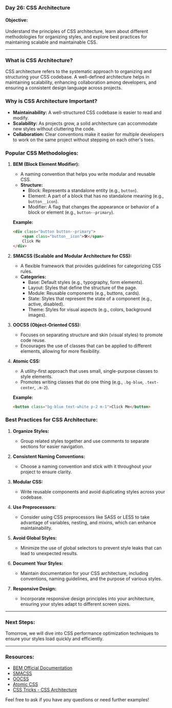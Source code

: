 ### Day 26: CSS Architecture

#### **Objective:**
Understand the principles of CSS architecture, learn about different methodologies for organizing styles, and explore best practices for maintaining scalable and maintainable CSS.

---

### **What is CSS Architecture?**
CSS architecture refers to the systematic approach to organizing and structuring your CSS codebase. A well-defined architecture helps in maintaining scalability, enhancing collaboration among developers, and ensuring a consistent design language across projects.

### **Why is CSS Architecture Important?**
- **Maintainability:** A well-structured CSS codebase is easier to read and modify.
- **Scalability:** As projects grow, a solid architecture can accommodate new styles without cluttering the code.
- **Collaboration:** Clear conventions make it easier for multiple developers to work on the same project without stepping on each other's toes.

### **Popular CSS Methodologies:**

1. **BEM (Block Element Modifier):**
   - A naming convention that helps you write modular and reusable CSS.
   - **Structure:** 
     - Block: Represents a standalone entity (e.g., `button`).
     - Element: A part of a block that has no standalone meaning (e.g., `button__icon`).
     - Modifier: A flag that changes the appearance or behavior of a block or element (e.g., `button--primary`).
   
   **Example:**
   ```html
   <div class="button button--primary">
       <span class="button__icon">🛠️</span>
       Click Me
   </div>
   ```

2. **SMACSS (Scalable and Modular Architecture for CSS):**
   - A flexible framework that provides guidelines for categorizing CSS rules.
   - **Categories:**
     - Base: Default styles (e.g., typography, form elements).
     - Layout: Styles that define the structure of the page.
     - Module: Reusable components (e.g., buttons, cards).
     - State: Styles that represent the state of a component (e.g., active, disabled).
     - Theme: Styles for visual aspects (e.g., colors, background images).

3. **OOCSS (Object-Oriented CSS):**
   - Focuses on separating structure and skin (visual styles) to promote code reuse.
   - Encourages the use of classes that can be applied to different elements, allowing for more flexibility.

4. **Atomic CSS:**
   - A utility-first approach that uses small, single-purpose classes to style elements.
   - Promotes writing classes that do one thing (e.g., `.bg-blue`, `.text-center`, `.m-2`).

   **Example:**
   ```html
   <button class="bg-blue text-white p-2 m-1">Click Me</button>
   ```

### **Best Practices for CSS Architecture:**

1. **Organize Styles:**
   - Group related styles together and use comments to separate sections for easier navigation.

2. **Consistent Naming Conventions:**
   - Choose a naming convention and stick with it throughout your project to ensure clarity.

3. **Modular CSS:**
   - Write reusable components and avoid duplicating styles across your codebase.

4. **Use Preprocessors:**
   - Consider using CSS preprocessors like SASS or LESS to take advantage of variables, nesting, and mixins, which can enhance maintainability.

5. **Avoid Global Styles:**
   - Minimize the use of global selectors to prevent style leaks that can lead to unexpected results.

6. **Document Your Styles:**
   - Maintain documentation for your CSS architecture, including conventions, naming guidelines, and the purpose of various styles.

7. **Responsive Design:**
   - Incorporate responsive design principles into your architecture, ensuring your styles adapt to different screen sizes.

---

### **Next Steps:**
Tomorrow, we will dive into CSS performance optimization techniques to ensure your styles load quickly and efficiently.

---

### **Resources:**
- [BEM Official Documentation](https://en.bem.info/methodology/quick-start/)
- [SMACSS](https://smacss.com/)
- [OOCSS](http://oocss.org/)
- [Atomic CSS](https://acss.io/)
- [CSS Tricks - CSS Architecture](https://css-tricks.com/architecture/)

Feel free to ask if you have any questions or need further examples!